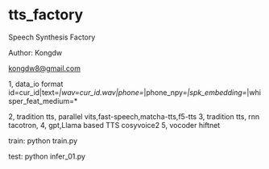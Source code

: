 # tts_factory
Speech Synthesis Factory 

Author: Kongdw 

kongdw8@gmail.com 

1, data_io format
id=cur_id|text=*|wav=cur_id.wav|phone=*|phone_npy=*|spk_embedding=*|whisper_feat_medium=*


2, tradition tts, parallel
    vits,fast-speech,matcha-tts,f5-tts
3, tradition tts, rnn
    tacotron,
4, gpt,Llama based TTS
    cosyvoice2
5, vocoder
    hiftnet


train:
python train.py

test:
python infer_01.py
